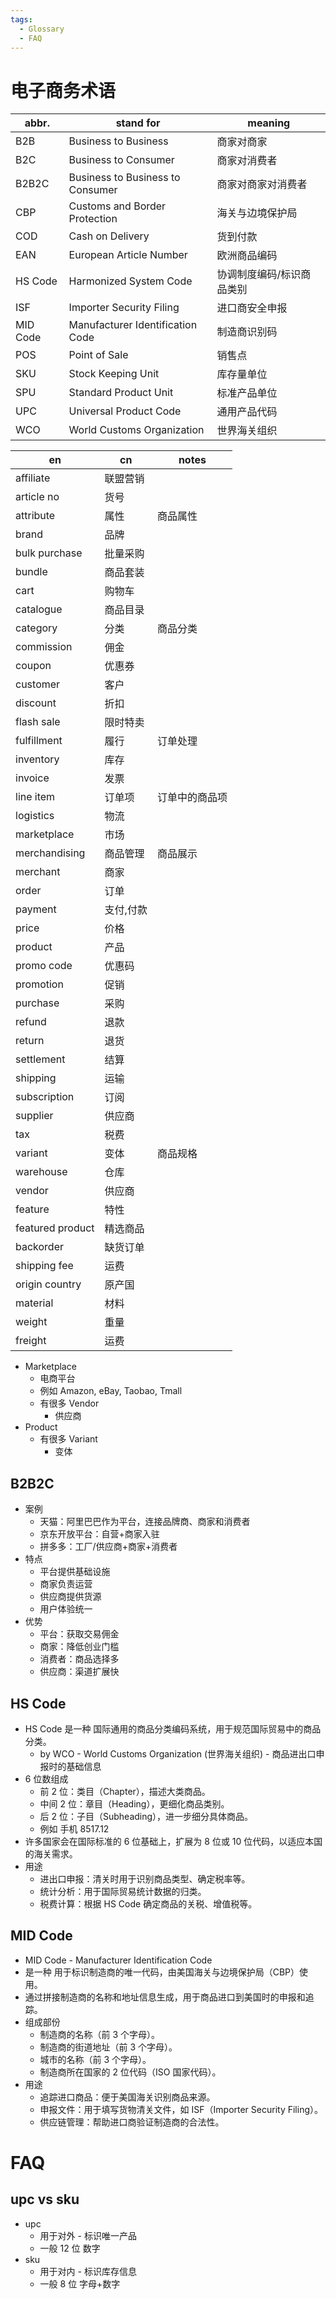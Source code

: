 ```yaml
---
tags:
  - Glossary
  - FAQ
---
```


# 电子商务术语

| abbr.    | stand for                        | meaning                   |
| -------- | -------------------------------- | ------------------------- |
| B2B      | Business to Business             | 商家对商家                |
| B2C      | Business to Consumer             | 商家对消费者              |
| B2B2C    | Business to Business to Consumer | 商家对商家对消费者        |
| CBP      | Customs and Border Protection    | 海关与边境保护局          |
| COD      | Cash on Delivery                 | 货到付款                  |
| EAN      | European Article Number          | 欧洲商品编码              |
| HS Code  | Harmonized System Code           | 协调制度编码/标识商品类别 |
| ISF      | Importer Security Filing         | 进口商安全申报            |
| MID Code | Manufacturer Identification Code | 制造商识别码              |
| POS      | Point of Sale                    | 销售点                    |
| SKU      | Stock Keeping Unit               | 库存量单位                |
| SPU      | Standard Product Unit            | 标准产品单位              |
| UPC      | Universal Product Code           | 通用产品代码              |
| WCO      | World Customs Organization       | 世界海关组织              |

| en               | cn        | notes          |
| ---------------- | --------- | -------------- |
| affiliate        | 联盟营销  |
| article no       | 货号      |
| attribute        | 属性      | 商品属性       |
| brand            | 品牌      |                |
| bulk purchase    | 批量采购  |                |
| bundle           | 商品套装  |                |
| cart             | 购物车    |                |
| catalogue        | 商品目录  |
| category         | 分类      | 商品分类       |
| commission       | 佣金      |                |
| coupon           | 优惠券    |                |
| customer         | 客户      |                |
| discount         | 折扣      |                |
| flash sale       | 限时特卖  |                |
| fulfillment      | 履行      | 订单处理       |
| inventory        | 库存      |                |
| invoice          | 发票      |                |
| line item        | 订单项    | 订单中的商品项 |
| logistics        | 物流      |                |
| marketplace      | 市场      |                |
| merchandising    | 商品管理  | 商品展示       |
| merchant         | 商家      |                |
| order            | 订单      |                |
| payment          | 支付,付款 |                |
| price            | 价格      |                |
| product          | 产品      |                |
| promo code       | 优惠码    |
| promotion        | 促销      |
| purchase         | 采购      |                |
| refund           | 退款      |                |
| return           | 退货      |                |
| settlement       | 结算      |                |
| shipping         | 运输      |                |
| subscription     | 订阅      |                |
| supplier         | 供应商    |                |
| tax              | 税费      |                |
| variant          | 变体      | 商品规格       |
| warehouse        | 仓库      |                |
| vendor           | 供应商    |                |
| feature          | 特性      |                |
| featured product | 精选商品  |                |
| backorder        | 缺货订单  |                |
| shipping fee     | 运费      |                |
| origin country   | 原产国    |                |
| material         | 材料      |                |
| weight           | 重量      |                |
| freight          | 运费      |                |

- Marketplace
  - 电商平台
  - 例如 Amazon, eBay, Taobao, Tmall
  - 有很多 Vendor
    - 供应商
- Product
  - 有很多 Variant
    - 变体

## B2B2C

- 案例
  - 天猫：阿里巴巴作为平台，连接品牌商、商家和消费者
  - 京东开放平台：自营+商家入驻
  - 拼多多：工厂/供应商+商家+消费者
- 特点
  - 平台提供基础设施
  - 商家负责运营
  - 供应商提供货源
  - 用户体验统一
- 优势
  - 平台：获取交易佣金
  - 商家：降低创业门槛
  - 消费者：商品选择多
  - 供应商：渠道扩展快

## HS Code

- HS Code 是一种 国际通用的商品分类编码系统，用于规范国际贸易中的商品分类。
  - by WCO - World Customs Organization (世界海关组织) - 商品进出口申报时的基础信息
- 6 位数组成
  - 前 2 位：类目（Chapter），描述大类商品。
  - 中间 2 位：章目（Heading），更细化商品类别。
  - 后 2 位：子目（Subheading），进一步细分具体商品。
  - 例如 手机 8517.12
- 许多国家会在国际标准的 6 位基础上，扩展为 8 位或 10 位代码，以适应本国的海关需求。
- 用途
  - 进出口申报：清关时用于识别商品类型、确定税率等。
  - 统计分析：用于国际贸易统计数据的归类。
  - 税费计算：根据 HS Code 确定商品的关税、增值税等。

## MID Code

- MID Code - Manufacturer Identification Code
- 是一种 用于标识制造商的唯一代码，由美国海关与边境保护局（CBP）使用。
- 通过拼接制造商的名称和地址信息生成，用于商品进口到美国时的申报和追踪。
- 组成部份
  - 制造商的名称（前 3 个字母）。
  - 制造商的街道地址（前 3 个字母）。
  - 城市的名称（前 3 个字母）。
  - 制造商所在国家的 2 位代码（ISO 国家代码）。
- 用途
  - 追踪进口商品：便于美国海关识别商品来源。
  - 申报文件：用于填写货物清关文件，如 ISF（Importer Security Filing）。
  - 供应链管理：帮助进口商验证制造商的合法性。

# FAQ

## upc vs sku

- upc
  - 用于对外 - 标识唯一产品
  - 一般 12 位 数字
- sku
  - 用于对内 - 标识库存信息
  - 一般 8 位 字母+数字
